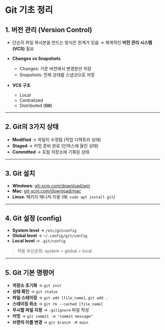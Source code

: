 # Git 기초 정리

## 1. 버전 관리 (Version Control)

- 단순히 파일 복사본을 만드는 방식은 한계가 있음 → 체계적인 **버전 관리 시스템(VCS)** 필요
- **Changes vs Snapshots**

  - Changes: 기준 버전에서 변경분만 저장
  - Snapshots: 전체 상태를 스냅샷으로 저장

- **VCS 구조**
  - Local
  - Centralized
  - Distributed (**Git**)

---

## 2. Git의 3가지 상태

- **Modified** → 파일이 수정됨 (작업 디렉토리 상태)
- **Staged** → 커밋 준비 완료 (인덱스에 올린 상태)
- **Committed** → 로컬 저장소에 기록된 상태

---

## 3. Git 설치

- **Windows**: [git-scm.com/download/win](https://git-scm.com/download/win)
- **Mac**: [git-scm.com/download/mac](https://git-scm.com/download/mac)
- **Linux**: 패키지 매니저 이용 (예: `sudo apt install git`)

---

## 4. Git 설정 (config)

- **System level** → `/etc/gitconfig`
- **Global level** → `~/.config/git/config`
- **Local level** → `.git/config`

> 적용 우선순위: system < global < local

---

## 5. Git 기본 명령어

- **저장소 초기화** → `git init`
- **상태 확인** → `git status`
- **파일 스테이징** → `git add [file_name]`, `git add .`
- **스테이징 취소** → `git rm --cached [file_name]`
- **무시할 파일 지정** → `.gitignore` 파일 작성
- **커밋** → `git commit -m "commit message"`
- **브랜치 이름 변경** → `git branch -M main`
